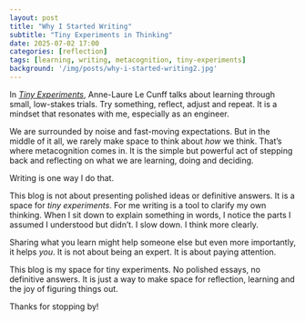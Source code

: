 ```yaml
---
layout: post
title: "Why I Started Writing"
subtitle: "Tiny Experiments in Thinking"
date: 2025-07-02 17:00
categories: [reflection]
tags: [learning, writing, metacognition, tiny-experiments]
background: '/img/posts/why-i-started-writing2.jpg'
---
```


In [*Tiny Experiments*](https://www.goodreads.com/book/show/214268997-tiny-experiments), Anne-Laure Le Cunff talks about learning through small, low-stakes trials. Try something, reflect, adjust and repeat. It is a mindset that resonates with me, especially as an engineer.

We are surrounded by noise and fast-moving expectations. But in the middle of it all, we rarely make space to think about *how* we think. That’s where metacognition comes in. It is the simple but powerful act of stepping back and reflecting on what we are learning, doing and deciding.

Writing is one way I do that.

This blog is not about presenting polished ideas or definitive answers. It is a space for *tiny experiments*. For me writing is a tool to clarify my own thinking. When I sit down to explain something in words, I notice the parts I assumed I understood but didn’t. I slow down. I think more clearly.

Sharing what you learn might help someone else but even more importantly, it helps *you*. It is not about being an expert. It is about paying attention.

This blog is my space for tiny experiments. No polished essays, no definitive answers. It is just a way to make space for reflection, learning and the joy of figuring things out.

Thanks for stopping by!
